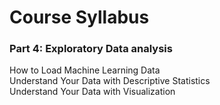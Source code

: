# Course Syllabus

### Part 4: Exploratory Data analysis 
How to Load Machine Learning Data  
Understand Your Data with Descriptive Statistics  
Understand Your Data with Visualization  

